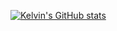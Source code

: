 [![Kelvin's GitHub stats](https://github-readme-stats.vercel.app/api?username=intltechventures)](https://github.com/anuraghazra/github-readme-stats)


